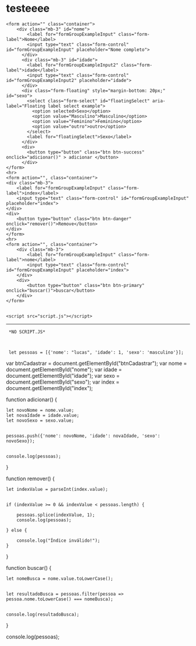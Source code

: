 # testeeee

<!DOCTYPE html>
<html lang="en">
<head>
    <meta charset="UTF-8">
    <meta name="viewport" content="width=device-width, initial-scale=1.0">
    <title>Document</title>
    <link href="https://cdn.jsdelivr.net/npm/bootstrap@5.3.3/dist/css/bootstrap.min.css" rel="stylesheet" integrity="sha384-QWTKZyjpPEjISv5WaRU9OFeRpok6YctnYmDr5pNlyT2bRjXh0JMhjY6hW+ALEwIH" crossorigin="anonymous">
</head>
<body>

    <form action="" class="container">
        <div class="mb-3" id="nome">
            <label for="formGroupExampleInput" class="form-label">Nome</label>
            <input type="text" class="form-control" id="formGroupExampleInput" placeholder="Nome completo">
          </div>
          <div class="mb-3" id="idade">
            <label for="formGroupExampleInput2" class="form-label">idade</label>
            <input type="text" class="form-control" id="formGroupExampleInput2" placeholder="idade">
          </div>
          <div class="form-floating" style="margin-bottom: 20px;" id="sexo">
            <select class="form-select" id="floatingSelect" aria-label="Floating label select example">
              <option selected>Sexo</option>
              <option value="Masculino">Masculino</option>
              <option value="Feminino">Feminino</option>
              <option value="outro">outro</option>
            </select>
            <label for="floatingSelect">Sexo</label>
          </div>
          <div>
            <button type="button" class="btn btn-success" onclick="adicionar()" > adicionar </button>
          </div>
    </form>
    <hr>
    <form action="", class="container">
    <div class="mb-3">
        <label for="formGroupExampleInput" class="form-label">index</label>
        <input type="text" class="form-control" id="formGroupExampleInput" placeholder="index">
    </div>
    <div>
        <button type="button" class="btn btn-danger" onclick="remover()">Remove</button>
    </div>
    </form>
    <hr>
    <form action="", class="container">
        <div class="mb-3">
            <label for="formGroupExampleInput" class="form-label">nome</label>
            <input type="text" class="form-control" id="formGroupExampleInput" placeholder="index">
        </div>
        <div>
            <button type="button" class="btn btn-primary" onclick="buscar()">buscar</button>
        </div>
    </form>

    
    <script src="script.js"></script>
</body>
</html>





-----------------------------------------------------------------------------------------------------
     *NO SCRIPT.JS*



     let pessoas = [{'nome': "lucas", 'idade': 1, 'sexo': 'masculino'}];

var btnCadastrar = document.getElementById("btnCadastrar");
var nome = document.getElementById("nome");
var idade = document.getElementById("idade");
var sexo = document.getElementById("sexo");
var index = document.getElementById("index");

function adicionar() {
    
    let novoNome = nome.value;
    let novaIdade = idade.value;
    let novoSexo = sexo.value;

    
    pessoas.push({'nome': novoNome, 'idade': novaIdade, 'sexo': novoSexo});

    
    console.log(pessoas);
}

function remover() {
    
    let indexValue = parseInt(index.value);
    
    
    if (indexValue >= 0 && indexValue < pessoas.length) {
        
        pessoas.splice(indexValue, 1);
        console.log(pessoas);

    } else {
        
        console.log("Índice inválido!");
    }
}

function buscar() {
    
    let nomeBusca = nome.value.toLowerCase();
    
    
    let resultadoBusca = pessoas.filter(pessoa => pessoa.nome.toLowerCase() === nomeBusca);
    
    
    console.log(resultadoBusca);
}

console.log(pessoas);
